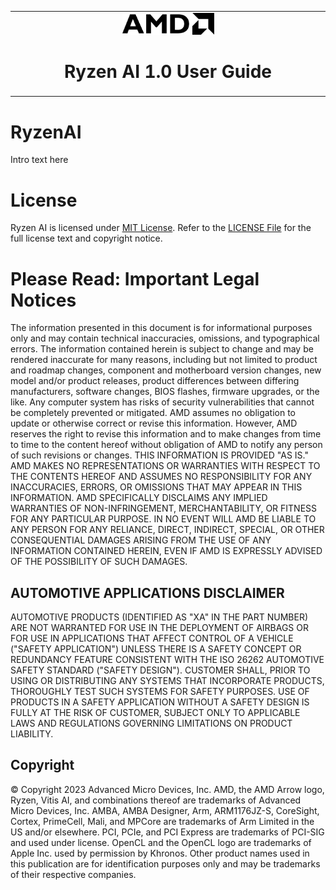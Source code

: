 <table width="100%">
  <tr width="100%">
    <td align="center"><img src="https://raw.githubusercontent.com/Xilinx/Image-Collateral/main/xilinx-logo.png" width="30%"/><h1>Ryzen AI 1.0 User Guide </h1>
    </td>
 </table>

# RyzenAI
Intro text here

# License
Ryzen AI is licensed under [MIT License](https://github.com/amd/ryzen-ai-documentation/blob/main/License). Refer to the [LICENSE File](https://github.com/amd/ryzen-ai-documentation/blob/main/License) for the full license text and copyright notice.

# Please Read: Important Legal Notices
The information presented in this document is for informational purposes only and may contain technical inaccuracies, omissions, and typographical errors. The information contained herein is subject to change and may be rendered inaccurate for many reasons, including but not limited to product and roadmap changes, component and motherboard version changes, new model and/or product releases, product differences between differing manufacturers, software changes, BIOS flashes, firmware upgrades, or the like. Any computer system has risks of security vulnerabilities that cannot be completely prevented or mitigated. AMD assumes no obligation to update or
otherwise correct or revise this information. However, AMD reserves the right to revise this information and to make changes from time to time to the content hereof without obligation of AMD to notify any person of such revisions or changes. THIS INFORMATION IS PROVIDED "AS IS." AMD MAKES NO REPRESENTATIONS OR WARRANTIES WITH RESPECT TO THE CONTENTS HEREOF AND ASSUMES NO RESPONSIBILITY FOR ANY INACCURACIES, ERRORS, OR OMISSIONS THAT MAY APPEAR IN THIS INFORMATION. AMD SPECIFICALLY
DISCLAIMS ANY IMPLIED WARRANTIES OF NON-INFRINGEMENT, MERCHANTABILITY, OR FITNESS FOR ANY PARTICULAR PURPOSE. IN NO EVENT WILL AMD BE LIABLE TO ANY
PERSON FOR ANY RELIANCE, DIRECT, INDIRECT, SPECIAL, OR OTHER CONSEQUENTIAL DAMAGES ARISING FROM THE USE OF ANY INFORMATION CONTAINED HEREIN, EVEN IF
AMD IS EXPRESSLY ADVISED OF THE POSSIBILITY OF SUCH DAMAGES. 

## AUTOMOTIVE APPLICATIONS DISCLAIMER
AUTOMOTIVE PRODUCTS (IDENTIFIED AS "XA" IN THE PART NUMBER) ARE NOT WARRANTED FOR USE IN THE DEPLOYMENT OF AIRBAGS OR FOR USE IN APPLICATIONS
THAT AFFECT CONTROL OF A VEHICLE ("SAFETY APPLICATION") UNLESS THERE IS A SAFETY CONCEPT OR REDUNDANCY FEATURE CONSISTENT WITH THE ISO 26262 AUTOMOTIVE SAFETY STANDARD ("SAFETY DESIGN"). CUSTOMER SHALL, PRIOR TO USING OR DISTRIBUTING ANY SYSTEMS THAT INCORPORATE PRODUCTS, THOROUGHLY TEST SUCH SYSTEMS FOR SAFETY PURPOSES. USE OF PRODUCTS IN A SAFETY APPLICATION WITHOUT A SAFETY DESIGN IS FULLY AT THE RISK OF CUSTOMER, SUBJECT ONLY TO APPLICABLE LAWS AND REGULATIONS GOVERNING LIMITATIONS ON PRODUCT LIABILITY.

## Copyright

© Copyright 2023 Advanced Micro Devices, Inc. AMD, the AMD Arrow logo, Ryzen, Vitis AI, and combinations thereof are trademarks of Advanced Micro Devices,
Inc. AMBA, AMBA Designer, Arm, ARM1176JZ-S, CoreSight, Cortex, PrimeCell, Mali, and MPCore are trademarks of Arm Limited in the US and/or elsewhere. PCI, PCIe, and PCI Express are trademarks of PCI-SIG and used under license. OpenCL and the OpenCL logo are trademarks of Apple Inc. used by permission by Khronos. Other product names used in this publication are for identification purposes only and may be trademarks of their respective companies.
